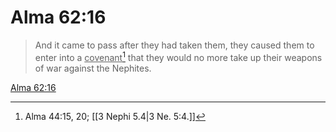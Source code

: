 # Alma 62:16

> And it came to pass after they had taken them, they caused them to enter into a <u>covenant</u>[^a] that they would no more take up their weapons of war against the Nephites.

[Alma 62:16](https://www.churchofjesuschrist.org/study/scriptures/bofm/alma/62?lang=eng&id=p16#p16)


[^a]: Alma 44:15, 20; [[3 Nephi 5.4|3 Ne. 5:4.]]

